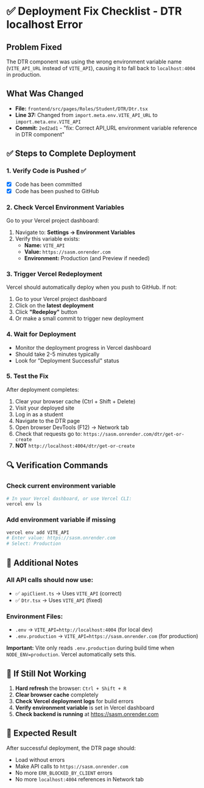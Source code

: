 # ✅ Deployment Fix Checklist - DTR localhost Error

## Problem Fixed

The DTR component was using the wrong environment variable name (`VITE_API_URL` instead of `VITE_API`), causing it to fall back to `localhost:4004` in production.

## What Was Changed

- **File:** `frontend/src/pages/Roles/Student/DTR/Dtr.tsx`
- **Line 37:** Changed from `import.meta.env.VITE_API_URL` to `import.meta.env.VITE_API`
- **Commit:** `2ed2ad1` - "fix: Correct API_URL environment variable reference in DTR component"

## ✅ Steps to Complete Deployment

### 1. Verify Code is Pushed ✅

- [x] Code has been committed
- [x] Code has been pushed to GitHub

### 2. Check Vercel Environment Variables

Go to your Vercel project dashboard:

1. Navigate to: **Settings → Environment Variables**
2. Verify this variable exists:
   - **Name:** `VITE_API`
   - **Value:** `https://sasm.onrender.com`
   - **Environment:** Production (and Preview if needed)

### 3. Trigger Vercel Redeployment

Vercel should automatically deploy when you push to GitHub. If not:

1. Go to your Vercel project dashboard
2. Click on the **latest deployment**
3. Click **"Redeploy"** button
4. Or make a small commit to trigger new deployment

### 4. Wait for Deployment

- Monitor the deployment progress in Vercel dashboard
- Should take 2-5 minutes typically
- Look for "Deployment Successful" status

### 5. Test the Fix

After deployment completes:

1. Clear your browser cache (Ctrl + Shift + Delete)
2. Visit your deployed site
3. Log in as a student
4. Navigate to the DTR page
5. Open browser DevTools (F12) → Network tab
6. Check that requests go to: `https://sasm.onrender.com/dtr/get-or-create`
7. **NOT** `http://localhost:4004/dtr/get-or-create`

## 🔍 Verification Commands

### Check current environment variable

```bash
# In your Vercel dashboard, or use Vercel CLI:
vercel env ls
```

### Add environment variable if missing

```bash
vercel env add VITE_API
# Enter value: https://sasm.onrender.com
# Select: Production
```

## 📝 Additional Notes

### All API calls should now use:

- ✅ `apiClient.ts` → Uses `VITE_API` (correct)
- ✅ `Dtr.tsx` → Uses `VITE_API` (fixed)

### Environment Files:

- `.env` → `VITE_API=http://localhost:4004` (for local dev)
- `.env.production` → `VITE_API=https://sasm.onrender.com` (for production)

**Important:** Vite only reads `.env.production` during build time when `NODE_ENV=production`. Vercel automatically sets this.

## 🚨 If Still Not Working

1. **Hard refresh** the browser: `Ctrl + Shift + R`
2. **Clear browser cache** completely
3. **Check Vercel deployment logs** for build errors
4. **Verify environment variable** is set in Vercel dashboard
5. **Check backend is running** at https://sasm.onrender.com

## 🎯 Expected Result

After successful deployment, the DTR page should:

- Load without errors
- Make API calls to `https://sasm.onrender.com`
- No more `ERR_BLOCKED_BY_CLIENT` errors
- No more `localhost:4004` references in Network tab
